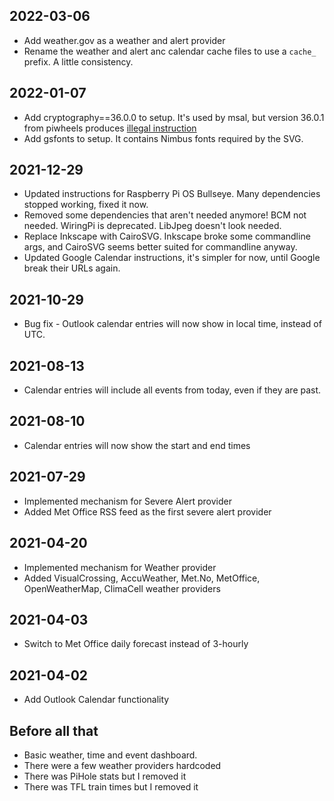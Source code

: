 ## 2022-03-06
* Add weather.gov as a weather and alert provider
* Rename the weather and alert anc calendar cache files to use a `cache_` prefix.  A little consistency. 

## 2022-01-07

* Add cryptography==36.0.0 to setup. It's used by msal, but version 36.0.1 from piwheels produces [illegal instruction](https://github.com/piwheels/packages/issues/273)
* Add gsfonts to setup.  It contains Nimbus fonts required by the SVG.  

## 2021-12-29

* Updated instructions for Raspberry Pi OS Bullseye.  Many dependencies stopped working, fixed it now. 
* Removed some dependencies that aren't needed anymore! BCM not needed.  WiringPi is deprecated.  LibJpeg doesn't look needed.  
* Replace Inkscape with CairoSVG. Inkscape broke some commandline args, and CairoSVG seems better suited for commandline anyway. 
* Updated Google Calendar instructions, it's simpler for now, until Google break their URLs again. 

## 2021-10-29

* Bug fix - Outlook calendar entries will now show in local time, instead of UTC. 

## 2021-08-13

* Calendar entries will include all events from today, even if they are past.   

## 2021-08-10

* Calendar entries will now show the start and end times

## 2021-07-29

* Implemented mechanism for Severe Alert provider
* Added Met Office RSS feed as the first severe alert provider

## 2021-04-20

* Implemented mechanism for Weather provider
* Added VisualCrossing, AccuWeather, Met.No, MetOffice, OpenWeatherMap, ClimaCell weather providers

## 2021-04-03

* Switch to Met Office daily forecast instead of 3-hourly

## 2021-04-02

* Add Outlook Calendar functionality

## Before all that

* Basic weather, time and event dashboard.  
* There were a few weather providers hardcoded
* There was PiHole stats but I removed it
* There was TFL train times but I removed it
